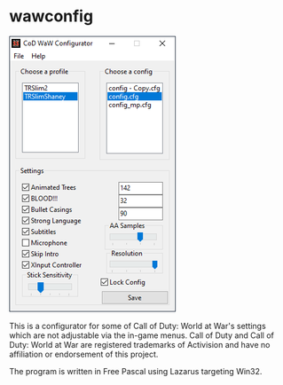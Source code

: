# wawconfig

![Screenshot](snap.png)

This is a configurator for some of Call of Duty: World at War's settings which are not adjustable via the in-game menus.
Call of Duty and Call of Duty: World at War are registered trademarks of Activision and have no affiliation or endorsement of this project.

The program is written in Free Pascal using Lazarus targeting Win32.
